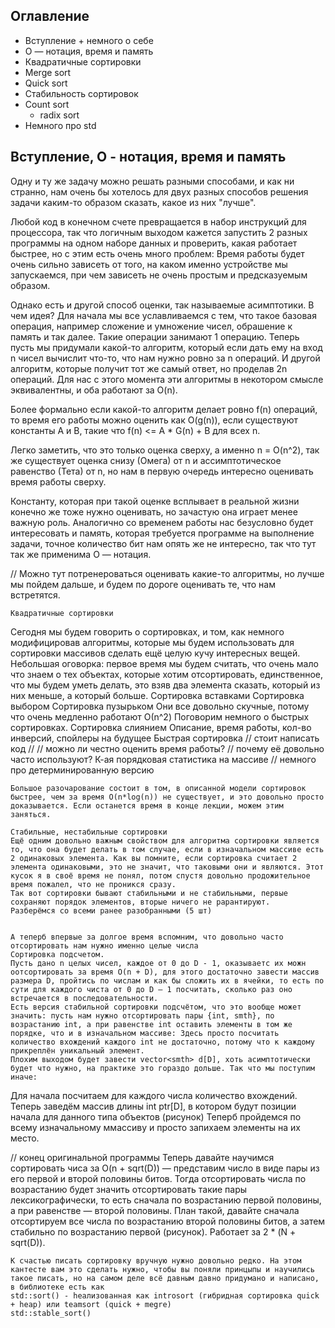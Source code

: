 ## Оглавление
- Вступление + немного о себе 
- O — нотация, время и память
- Квадратичные сортировки
- Merge sort
- Quick sort
- Стабильность сортировок
- Count sort
	- radix sort
- Немного про std

## Вступление, О - нотация, время и память
Одну и ту же задачу можно решать разными способами, и как ни странно, нам очень бы хотелось для двух разных способов решения задачи каким-то образом сказать, какое из них "лучше".

Любой код в конечном счете превращается в набор инструкций для процессора, так что логичным выходом кажется запустить 2 разных программы на одном наборе данных и проверить, какая работает быстрее, но с этим есть очень много проблем: Время работы будет очень сильно зависеть от того, на каком именно устройстве мы запускаемся, при чем зависеть не очень простым и предсказуемым образом.

Однако есть и другой способ оценки, так называемые асимптотики. В чем идея? Для начала мы все уславливаемся с тем, что такое базовая операция, например сложение и умножение чисел, обрашение к память и так далее. Такие операции занимают 1 операцию.
Теперь пусть мы придумали какой-то алгоритм, который если дать ему на вход n чисел вычислит что-то, что нам нужно ровно за n операций. И другой алгоритм, которые получит тот же самый ответ, но проделав 2n операций. Для нас с этого момента эти алгоритмы в некотором смысле эквивалентны, и оба работают за O(n).
	
Более формально если какой-то алгоритм делает ровно f(n) операций, то время его работы можно оценить как O(g(n)), если существуют константы A и B, такие что f(n) <= A * G(n) + B для всех n.
	
Легко заметить, что это только оценка сверху, а именно n = O(n^2), так же существует оценка снизу (Омега) от n и ассимптотическое равенство (Тета) от n, но нам в первую очередь интересно оценивать время работы сверху.
	
Константу, которая при такой оценке всплывает в реальной жизни конечно же тоже нужно оценивать, но зачастую она играет менее важную роль.
Аналогично со временем работы нас безусловно будет интересовать и память, которая требуется программе на выполнение задачи, точное количество бит нам опять же не интересно, так что тут так же применима O — нотация.
	
// Можно тут потренероваться оценивать какие-то алгоритмы, но лучше мы пойдем дальше, и будем по дороге оценивать те, что нам встретятся.

	Квадратичные сортировки
Сегодня мы будем говорить о сортировках, и том, как немного модифицировав алгоритмы, которые мы будем использовать для сортировки массивов сделать ещё целую кучу интересных вещей.
	Небольшая оговорка: первое время мы будем считать, что очень мало что знаем о тех объектах, которые хотим отсортировать, единственное, что мы будем уметь делать, это взяв два элемента сказать, который из них меньше, а который больше.
	Сортировка вставками
	Сортировка выбором
	Сортировка пузырьком
Они все довольно скучные, потому что очень медленно работают О(n^2)
	Поговорим немного о быстрых сортировках.
	Сортировка слиянием
		Описание, время работы, кол-во инверсий, спойлеры на будущее
	Быстрая сортировка
		// стоит написать код //
		// можно ли честно оценить время работы?
		// почему её довольно часто используют?
		К-ая порядковая статистика на массиве
		// немного про детерминированную версию

	Большое разочарование состоит в том, в описанной модели сортировок быстрее, чем за время O(n*log(n)) не существует, и это довольно просто доказывается. Если останется время в конце лекции, можем этим заняться.

	Стабильные, нестабильные сортировки
	Ещё одним довольно важным свойством для алгоритма сортировки является то, что она будет делать в том случае, если в изначальном массиве есть 2 одинаковых элемента. Как вы помните, если сортировка считает 2 элемента одинаковыми, это не значит, что таковыми они и являются. Этот кусок я в своё время не понял, потом спустя довольно продожительное время пожалел, что не проникся сразу.
	Так вот сортировки бывают стабильными и не стабильными, первые сохраняют порядок элементов, вторые ничего не рарантируют.
	Разберёмся со всеми ранее разобранными (5 шт)


	А теперб впервые за долгое время вспомним, что довольно часто отсортировать нам нужно именно целые числа
	Сортировка подсчетом.
	Пусть дано n целых чисел, каждое от 0 до D - 1, оказываетс их можн оотсортировать за время О(n + D), для этого достаточно завести массив размера D, пройтись по числам и как бы сложить их в ячейки, то есть по сути для каждого чиста от 0 до D — 1 посчитать, сколько раз оно встречается в последовательности.
	Есть версия стабильной сортировки подсчётом, что это вообще может значить: пусть нам нужно отсортировать пары {int, smth}, по возрастанию int, а при равенстве int оставить элементы в том же порядке, что и в изначальном массиве: Здесь просто посчитать количество вхождений каждого int не достаточно, потому что к каждому прикреплён уникальный элемент.
	Плохим выходом будет завести vector<smth> d[D], хоть асимптотически будет что нужно, на практике это гораздо дольше. Так что мы поступим иначе:
Для начала посчитаем для каждого числа количество вхождений. Теперь заведём массив длины int ptr[D], в котором будут позиции начала для данного типа объектов (рисунок)
Теперб пройдемся по всему изначальному ммассиву и просто запихаем элементы на их место. 


// конец оригинальной программы
Теперь давайте научимся сортировать чиса за O(n + sqrt(D)) — представим число в виде пары из его первой и второй половины битов. Тогда отсортировать числа по возрастанию будет значить отсортировать такие пары лексикографически, то есть сначала по возрастанию первой половины, а при равенстве — второй половины. План такой, давайте сначала отсортируем все числа по возрастанию второй половины битов, а затем стабильно по возрастанию первой (рисунок). Работает за 2 * (N + sqrt(D)).

	К счастью писать сортировку вручную нужно довольно редко. На этом кантесте вам это сделать нужно, чтобы вы поняли принцыпы и научились такое писать, но на самом деле всё давным давно придумано и написано, в библиотеке есть как 
	std::sort() - hеализованная как introsort (гибридная сортировка quick + heap) или teamsort (quick + megre)
	std::stable_sort()












